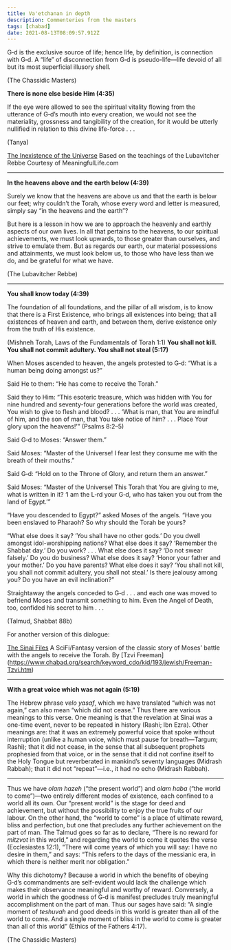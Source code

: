 ```yaml
---
title: Va'etchanan in depth
description: Commenteries from the masters
tags: [chabad]
date: 2021-08-13T08:09:57.912Z
---
```


G‑d is the exclusive source of life; hence life, by definition, is connection with G‑d. A “life” of disconnection from G‑d is pseudo-life—life devoid of all but its most superficial illusory shell.

(The Chassidic Masters)

**There is none else beside Him (4:35)**

If the eye were allowed to see the spiritual vitality flowing from the utterance of G‑d’s mouth into every creation, we would not see the materiality, grossness and tangibility of the creation, for it would be utterly nullified in relation to this divine life-force . . .

(Tanya)

[The Inexistence of the Universe](https://www.chabad.org/parshah/article_cdo/aid/45637/jewish/The-Inexistence-of-the-Universe.htm)
Based on the teachings of the Lubavitcher Rebbe
Courtesy of MeaningfulLife.com

---

**In the heavens above and the earth below (4:39)**

Surely we know that the heavens are above us and that the earth is below our feet; why couldn’t the Torah, whose every word and letter is measured, simply say “in the heavens and the earth”?

But here is a lesson in how we are to approach the heavenly and earthly aspects of our own lives. In all that pertains to the heavens, to our spiritual achievements, we must look upwards, to those greater than ourselves, and strive to emulate them. But as regards our earth, our material possessions and attainments, we must look below us, to those who have less than we do, and be grateful for what we have.

(The Lubavitcher Rebbe)

---

**You shall know today (4:39)**

The foundation of all foundations, and the pillar of all wisdom, is to know that there is a First Existence, who brings all existences into being; that all existences of heaven and earth, and between them, derive existence only from the truth of His existence.

(Mishneh Torah, Laws of the Fundamentals of Torah 1:1)
**You shall not kill. You shall not commit adultery. You shall not steal (5:17)**

When Moses ascended to heaven, the angels protested to G‑d: “What is a human being doing amongst us?”

Said He to them: “He has come to receive the Torah.”

Said they to Him: “This esoteric treasure, which was hidden with You for nine hundred and seventy-four generations before the world was created, You wish to give to flesh and blood? . . . ‘What is man, that You are mindful of him, and the son of man, that You take notice of him? . . . Place Your glory upon the heavens!’” (Psalms 8:2–5)

Said G‑d to Moses: “Answer them.”

Said Moses: “Master of the Universe! I fear lest they consume me with the breath of their mouths.”

Said G‑d: “Hold on to the Throne of Glory, and return them an answer.”

Said Moses: “Master of the Universe! This Torah that You are giving to me, what is written in it? ‘I am the L‑rd your G‑d, who has taken you out from the land of Egypt.’”

“Have you descended to Egypt?” asked Moses of the angels. “Have you been enslaved to Pharaoh? So why should the Torah be yours?

“What else does it say? ‘You shall have no other gods.’ Do you dwell amongst idol-worshipping nations? What else does it say? ‘Remember the Shabbat day.’ Do you work? . . . What else does it say? ‘Do not swear falsely.’ Do you do business? What else does it say? ‘Honor your father and your mother.’ Do you have parents? What else does it say? ‘You shall not kill, you shall not commit adultery, you shall not steal.’ Is there jealousy among you? Do you have an evil inclination?”

Straightaway the angels conceded to G‑d . . . and each one was moved to befriend Moses and transmit something to him. Even the Angel of Death, too, confided his secret to him . . .

(Talmud, Shabbat 88b)

For another version of this dialogue:

[The Sinai Files](https://www.chabad.org/library/article_cdo/aid/1281/jewish/The-Sinai-Files.htm)
A SciFi/Fantasy version of the classic story of Moses' battle with the angels to receive the Torah.
By [Tzvi Freeman] (<https://www.chabad.org/search/keyword_cdo/kid/193/jewish/Freeman-Tzvi.htm>)

---

**With a great voice which was not again (5:19)**

The Hebrew phrase _velo yasaf_, which we have translated “which was not again,” can also mean “which did not cease.” Thus there are various meanings to this verse. One meaning is that the revelation at Sinai was a one-time event, never to be repeated in history (Rashi; Ibn Ezra). Other meanings are: that it was an extremely powerful voice that spoke without interruption (unlike a human voice, which must pause for breath—Targum; Rashi); that it did not cease, in the sense that all subsequent prophets prophesied from that voice, or in the sense that it did not confine itself to the Holy Tongue but reverberated in mankind’s seventy languages (Midrash Rabbah); that it did not “repeat”—i.e., it had no echo (Midrash Rabbah).

---

Thus we have _olam hazeh_ (“the present world”) and _olam haba_ (“the world to come”)—two entirely different modes of existence, each confined to a world all its own. Our “present world” is the stage for deed and achievement, but without the possibility to enjoy the true fruits of our labour. On the other hand, the “world to come” is a place of ultimate reward, bliss and perfection, but one that precludes any further achievement on the part of man. The Talmud goes so far as to declare, “There is no reward for _mitzvot_ in this world,” and regarding the world to come it quotes the verse (Ecclesiastes 12:1), “There will come years of which you will say: I have no desire in them,” and says: “This refers to the days of the messianic era, in which there is neither merit nor obligation.”

Why this dichotomy? Because a world in which the benefits of obeying G‑d’s commandments are self-evident would lack the challenge which makes their observance meaningful and worthy of reward. Conversely, a world in which the goodness of G‑d is manifest precludes truly meaningful accomplishment on the part of man. Thus our sages have said: “A single moment of _teshuvah_ and good deeds in this world is greater than all of the world to come. And a single moment of bliss in the world to come is greater than all of this world” (Ethics of the Fathers 4:17).

(The Chassidic Masters)
